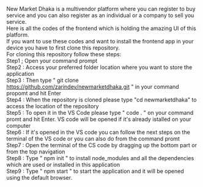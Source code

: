 New Market Dhaka is a multivendor platform where you can register to buy service and you can also register as an individual or a company to sell you service. 
<br>
Here is all the codes of the frontend which is holding the amazing UI of this platform. 
<br>
If you want to use these codes and want to install the frontend app in your device you have to first clone this repository. 
<br>
For cloning this repository follow these steps: 
<br>
Step1 ; Open your command prompt <br>
Step2 : Access your preferred folder location where you want to store the application <br>
Step3 : Then type " git clone https://github.com/zarindev/newmarketdhaka.git " in your command propomt and hit Enter <br>
Step4 : When the repository is cloned please type "cd newmarketdhaka" to access the location of the repository <br>
Step5 : To open it in the VS Code please type " code . " on your command promt and hit Enter. VS code will be opened if it's already istalled on your computer <br>
Step6 : If it's opened in the VS code you can follow the next steps on the terminal of the VS code or you can also do from the command promt <br>
Step7 : Open the terminal of the CS code by dragging up the bottom part or from the top navigation <br>
Step8 : Type " npm init " to install node_modules and all the dependencies which are used or installed in this application <br>
Step9 : Type " npm start " to start the application and it will be opened using the default browser. <br>

